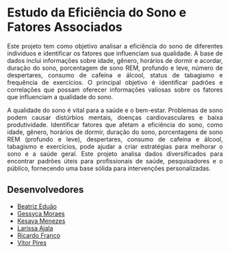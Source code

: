 # Estudo da Eficiência do Sono e Fatores Associados

<p align="justify"> Este projeto tem como objetivo analisar a eficiência do sono de diferentes indivíduos e identificar os fatores que influenciam sua qualidade. A base de dados inclui informações sobre idade, gênero, horários de dormir e acordar, duração do sono, porcentagem de sono REM, profundo e leve, número de despertares, consumo de cafeína e álcool, status de tabagismo e frequência de exercícios. O principal objetivo é identificar padrões e correlações que possam oferecer informações valiosas sobre os fatores que influenciam a qualidade do sono.</p>

<p align="justify"> A qualidade do sono é vital para a saúde e o bem-estar. Problemas de sono podem causar distúrbios mentais, doenças cardiovasculares e baixa produtividade. Identificar fatores que afetam a eficiência do sono, como idade, gênero, horários de dormir, duração do sono, porcentagens de sono REM (profundo e leve), despertares, consumo de cafeína e álcool, tabagismo e exercícios, pode ajudar a criar estratégias para melhorar o sono e a saúde geral. Este projeto analisa dados diversificados para encontrar padrões úteis para profissionais de saúde, pesquisadores e o público, fornecendo uma base sólida para intervenções personalizadas.</p>

## Desenvolvedores
 - [Beatriz Eduão](https://github.com/beduao)
 - [Gessyca Moraes](https://github.com/gessycamayhara)
 - [Kesava Menezes](https://github.com/KesavaS2)
 - [Larissa Ajala](https://github.com/larissa-stefany)
 - [Ricardo Franco](https://github.com/francocontigo)
 - [Vitor Pires](https://github.com/vikpires)
